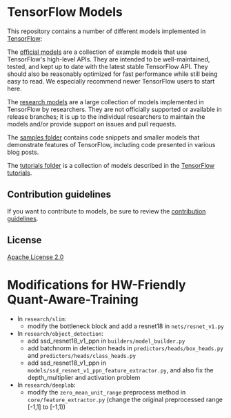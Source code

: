 # TensorFlow Models

This repository contains a number of different models implemented in [TensorFlow](https://www.tensorflow.org):

The [official models](official) are a collection of example models that use TensorFlow's high-level APIs. They are intended to be well-maintained, tested, and kept up to date with the latest stable TensorFlow API. They should also be reasonably optimized for fast performance while still being easy to read. We especially recommend newer TensorFlow users to start here.

The [research models](https://github.com/tensorflow/models/tree/master/research) are a large collection of models implemented in TensorFlow by researchers. They are not officially supported or available in release branches; it is up to the individual researchers to maintain the models and/or provide support on issues and pull requests.

The [samples folder](samples) contains code snippets and smaller models that demonstrate features of TensorFlow, including code presented in various blog posts.

The [tutorials folder](tutorials) is a collection of models described in the [TensorFlow tutorials](https://www.tensorflow.org/tutorials/).

## Contribution guidelines

If you want to contribute to models, be sure to review the [contribution guidelines](CONTRIBUTING.md).

## License

[Apache License 2.0](LICENSE)

# Modifications for HW-Friendly Quant-Aware-Training
- In `research/slim`:
    - modify the bottleneck block and add a resnet18 in `nets/resnet_v1.py`
- In `research/object_detection`:
    - add ssd_resnet18_v1_ppn in `builders/model_builder.py`
    - add batchnorm in detection heads in `predictors/heads/box_heads.py` and `predictors/heads/class_heads.py`
    - add ssd_resnet18_v1_ppn in `models/ssd_resnet_v1_ppn_feature_extractor.py`, and also fix the depth_multiplier and activation problem
- In `research/deeplab`:
    - modify the `zero_mean_unit_range` preprocess method in `core/feature_extractor.py` (change the original preprocessed range [-1,1] to [-1,1))
 
